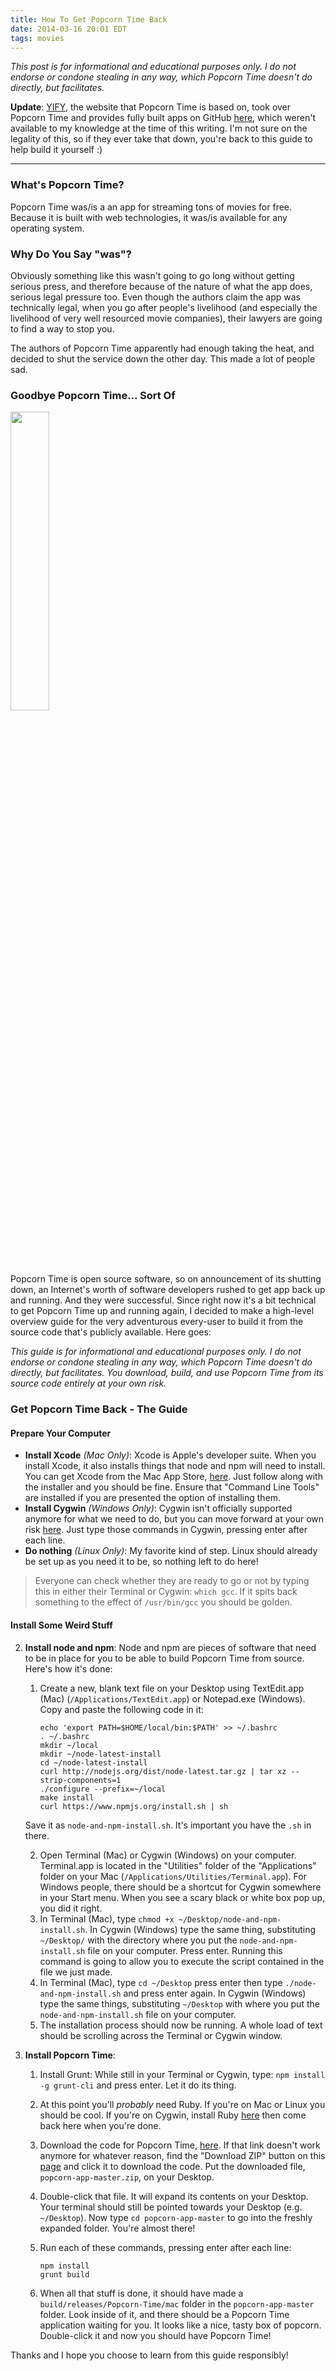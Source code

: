 ```yaml
---
title: How To Get Popcorn Time Back
date: 2014-03-16 20:01 EDT
tags: movies
---
```


*This post is for informational and educational purposes only. I do not endorse or condone stealing in any way, which Popcorn Time doesn't do directly, but facilitates.*

**Update**: [YIFY](http://yify-torrents.com.come.in/), the website that Popcorn Time is based on, took over Popcorn Time and provides fully built apps on GitHub [here](https://github.com/Yify/popcorn-app/releases/tag/v0.2.7-beta), which weren't available to my knowledge at the time of this writing. I'm not sure on the legality of this, so if they ever take that down, you're back to this guide to help build it yourself :)

---

### What's Popcorn Time? ###

Popcorn Time was/is a an app for streaming tons of movies for free. Because it is built with web technologies, it was/is available for any operating system.

### Why Do You Say "was"? ###

Obviously something like this wasn't going to go long without getting serious press, and therefore because of the nature of what the app does, serious legal pressure too. Even though the authors claim the app was technically legal, when you go after people's livelihood (and especially the livelihood of very well resourced movie companies), their lawyers are going to find a way to stop you.

The authors of Popcorn Time apparently had enough taking the heat, and decided to shut the service down the other day. This made a lot of people sad.

### Goodbye Popcorn Time... Sort Of ###

<img src='bye_popcorn_time.png' width='35%' class='pull-right img-left' />

Popcorn Time is open source software, so on announcement of its shutting down, an Internet's worth of software developers rushed to get app back up and running. And they were successful. Since right now it's a bit technical to get Popcorn Time up and running again, I decided to make a high-level overview guide for the very adventurous every-user to build it from the source code that's publicly available. Here goes:

*This guide is for informational and educational purposes only. I do not endorse or condone stealing in any way, which Popcorn Time doesn't do directly, but facilitates. You download, build, and use Popcorn Time from its source code entirely at your own risk.*

### Get Popcorn Time Back - The Guide ###

#### Prepare Your Computer ####

- **Install Xcode** *(Mac Only)*: Xcode is Apple's developer suite. When you install Xcode, it also installs things that node and npm will need to install. You can get Xcode from the Mac App Store, [here](https://itunes.apple.com/us/app/xcode/id497799835?mt=12). Just follow along with the installer and you should be fine. Ensure that "Command Line Tools" are installed if you are presented the option of installing them.
- **Install Cygwin** *(Windows Only)*: Cygwin isn't officially supported anymore for what we need to do, but you can move forward at your own risk [here](https://github.com/joyent/node/wiki/Building-node.js-on-Cygwin-%28Windows%29). Just type those commands in Cygwin, pressing enter after each line.
- **Do nothing** *(Linux Only)*: My favorite kind of step. Linux should already be set up as you need it to be, so nothing left to do here!

> Everyone can check whether they are ready to go or not by typing this in either their Terminal or Cygwin: `which gcc`. If it spits back something to the effect of `/usr/bin/gcc` you should be golden.

#### Install Some Weird Stuff ####

2. **Install node and npm**: Node and npm are pieces of software that need to be in place for you to be able to build Popcorn Time from source. Here's how it's done:
    1. Create a new, blank text file on your Desktop using TextEdit.app (Mac) (`/Applications/TextEdit.app`) or Notepad.exe (Windows). Copy and paste the following code in it:
    
        ```
        echo 'export PATH=$HOME/local/bin:$PATH' >> ~/.bashrc
        . ~/.bashrc
        mkdir ~/local
        mkdir ~/node-latest-install
        cd ~/node-latest-install
        curl http://nodejs.org/dist/node-latest.tar.gz | tar xz --strip-components=1
        ./configure --prefix=~/local
        make install
        curl https://www.npmjs.org/install.sh | sh
        ```
    Save it as `node-and-npm-install.sh`. It's important you have the `.sh` in there.

    2. Open Terminal (Mac) or Cygwin (Windows) on your computer. Terminal.app is located in the "Utilities" folder of the "Applications" folder on your Mac (`/Applications/Utilities/Terminal.app`). For Windows people, there should be a shortcut for Cygwin somewhere in your Start menu. When you see a scary black or white box pop up, you did it right.
    3. In Terminal (Mac), type `chmod +x ~/Desktop/node-and-npm-install.sh`. In Cygwin (Windows) type the same thing, substituting `~/Desktop/` with the directory where you put the `node-and-npm-install.sh` file on your computer. Press enter. Running this command is going to allow you to execute the script contained in the file we just made.
    4. In Terminal (Mac), type `cd ~/Desktop` press enter then type `./node-and-npm-install.sh` and press enter again. In Cygwin (Windows) type the same things, substituting `~/Desktop` with where you put the `node-and-npm-install.sh` file on your computer.
    5. The installation process should now be running. A whole load of text should be scrolling across the Terminal or Cygwin window.

2. **Install Popcorn Time**:
    1. Install Grunt: While still in your Terminal or Cygwin, type: `npm install -g grunt-cli` and press enter. Let it do its thing.
    2. At this point you'll *probably* need Ruby. If you're on Mac or Linux you should be cool. If you're on Cygwin, install Ruby [here](http://rubyinstaller.org/) then come back here when you're done.
    3. Download the code for Popcorn Time, [here](https://github.com/Yify/popcorn-app/archive/master.zip). If that link doesn't work anymore for whatever reason, find the "Download ZIP" button on this [page](https://github.com/Yify/popcorn-app) and click it to download the code. Put the downloaded file, `popcorn-app-master.zip`, on your Desktop.
    4. Double-click that file. It will expand its contents on your Desktop. Your terminal should still be pointed towards your Desktop (e.g. `~/Desktop`). Now type `cd popcorn-app-master` to go into the freshly expanded folder. You're almost there!
    5. Run each of these commands, pressing enter after each line:
    
        ```shell
        npm install
        grunt build
        ```

    6. When all that stuff is done, it should have made a `build/releases/Popcorn-Time/mac` folder in the `popcorn-app-master` folder. Look inside of it, and there should be a Popcorn Time application waiting for you. It looks like a nice, tasty box of popcorn. Double-click it and now you should have Popcorn Time!

Thanks and I hope you choose to learn from this guide responsibly!
